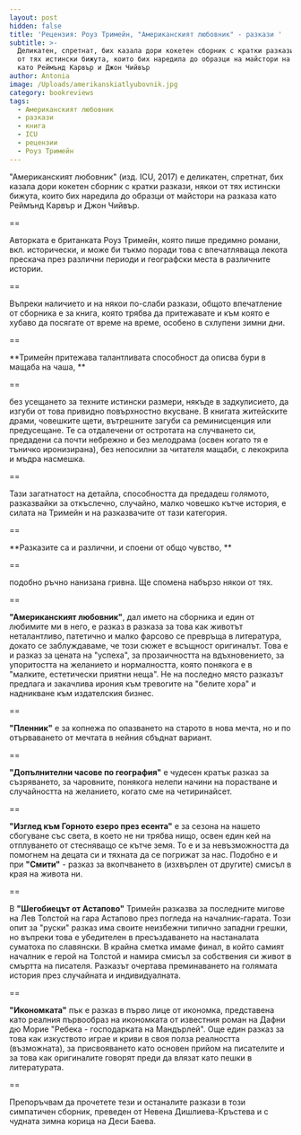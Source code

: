 ```yaml
---
layout: post
hidden: false
title: 'Рецензия: Роуз Тримейн, "Американският любовник" - разкази '
subtitle: >-
  Деликатен, спретнат, бих казала дори кокетен сборник с кратки разкази, някои
  от тях истински бижута, които бих наредила до образци на майстори на разказа
  като Реймънд Карвър и Джон Чийвър
author: Antonia
image: /Uploads/amerikanskiatlyubovnik.jpg
category: bookreviews
tags:
  - Американският любовник
  - разкази
  - книга
  - ICU
  - рецензии
  - Роуз Тримейн
---
```

"Американският любовник" (изд. ICU, 2017) е деликатен, спретнат, бих казала дори кокетен сборник с кратки разкази, някои от тях истински бижута, които бих наредила до образци от майстори на разказа като Реймънд Карвър и Джон Чийвър. 

\==

Авторката е британката Роуз Тримейн, която пише предимно романи, вкл. исторически, и може би тъкмо поради това с впечатляваща лекота прескача през различни периоди и географски места в различните истории.

\==

Въпреки наличието и на някои по-слаби разкази, общото впечатление от сборника е за книга, която трябва да притежавате и към която е хубаво да посягате от време на време, особено в схлупени зимни дни. 

\==

**Тримейн притежава талантливата способност да описва бури в мащаба на чаша, **

\==

без усещането за техните истински размери, някъде в задкулисието, да изгуби от това привидно повърхностно вкусване. В книгата житейските драми, човешките щети, вътрешните загуби са реминисценция или предусещане. Те са отдалечени от остротата на случването си, предадени са почти небрежно и без мелодрама (освен когато тя е тъничко иронизирана), без непосилни за читателя мащаби, с лекокрила и мъдра насмешка. 

\==

Тази загатнатост на детайла, способността да предадеш голямото, разказвайки за откъслечно, случайно, малко човешко кътче история, е силата на Тримейн и на разказвачите от тази категория. 

\==

**Разказите са и различни, и споени от общо чувство, **

\==

подобно ръчно нанизана гривна. Ще спомена набързо някои от тях. 

\==

**"Американският любовник"**, дал името на сборника и един от любимите ми в него, е разказ в разказа за това как животът неталантливо, патетично и малко фарсово се превръща в литература, докато се заблуждаваме, че този сюжет е всъщност оригиналът. Това е и разказ за цената на "успеха", за прозаичността на вдъхновението, за упоритостта на желанието и нормалността, която понякога е в "малките, естетически приятни неща". Не на последно място разказът предлага и закачлива ирония към тревогите на "белите хора" и надникване към издателския бизнес. 

\==

**"Пленник"** е за копнежа по опазването на старото в нова мечта, но и по отърваването от мечтата в нейния сбъднат вариант.

\==

**"Допълнителни часове по география"** е чудесен кратък разказ за съзряването, за чаровните, понякога нелепи начини на порастване и случайността на желанието, когато сме на четиринайсет. 

\==

**"Изглед към Горното езеро през есента"** е за сезона на нашето сбогуване със света, в което не ни трябва нищо, освен един кей на отплуването от стесняващо се кътче земя. То е и за невъзможността да помогнем на децата си и тяхната да се погрижат за нас. Подобно е и при **"Смити"** - разказ за вкопчването в (изхвърлен от другите) смисъл в края на живота ни. 

\==

В **"Шегобиецът от Астапово"** Тримейн разказва за последните мигове на Лев Толстой на гара Астапово през погледа на началник-гарата. Този опит за "руски" разказ има своите неизбежни типично западни грешки, но въпреки това е убедителен в пресъздаването на настаналата суматоха по славянски. В крайна сметка имаме финал, в който самият началник е герой на Толстой и намира смисъл за собствения си живот в смъртта на писателя. Разказът очертава преминаването на голямата история през случайната и индивидуалната.

\==

**"Икономката"** пък е разказ в първо лице от икономка, представена като реалния първообраз на икономката от известния роман на Дафни дю Морие "Ребека - господарката на Мандърлей". Още един разказ за това как изкуството играе и криви в своя полза реалността (възможната), за присвояването като основен прийом на писателите и за това как оригиналите говорят преди да влязат като пешки в литературата.  

\==

Препоръчвам да прочетете тези и останалите разкази в този симпатичен сборник, преведен от Невена Дишлиева-Кръстева и с чудната зимна корица на Деси Баева.
